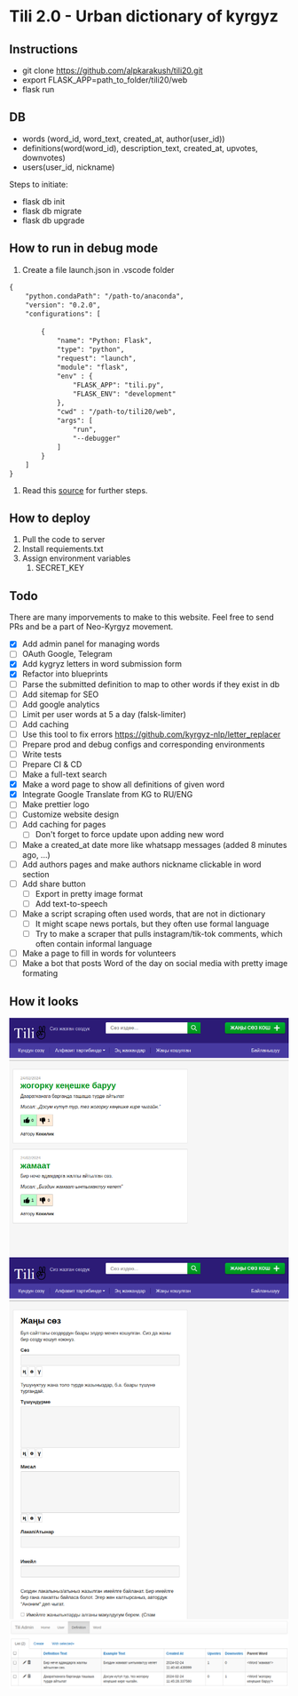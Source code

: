 # Tili 2.0 - Urban dictionary of kyrgyz

## Instructions

- git clone https://github.com/alpkarakush/tili20.git
- export FLASK_APP=path_to_folder/tili20/web
- flask run

## DB

- words (word_id, word_text, created_at, author(user_id))
- definitions(word(word_id), description_text, created_at, upvotes, downvotes)
- users(user_id, nickname)

Steps to initiate:

- flask db init
- flask db migrate
- flask db upgrade

## How to run in debug mode

1. Create a file launch.json in .vscode folder

  ```
  {
      "python.condaPath": "/path-to/anaconda",
      "version": "0.2.0",
      "configurations": [

          {
              "name": "Python: Flask",
              "type": "python",
              "request": "launch",
              "module": "flask",
              "env" : {
                  "FLASK_APP": "tili.py",
                  "FLASK_ENV": "development"
              },
              "cwd" : "/path-to/tili20/web",
              "args": [
                  "run",
                  "--debugger"
              ]
          }
      ]
  }
  ```

1. Read this [source](https://code.visualstudio.com/docs/python/tutorial-flask#:~:text=Select%20the%20link%20and%20VS,object%20within%20the%20configuration%20array.) for further steps.

## How to deploy

1. Pull the code to server
2. Install requiements.txt
3. Assign environment variables
   1. SECRET_KEY

## Todo

There are many imporvements to make to this website. Feel free to send PRs and be a part of Neo-Kyrgyz movement.

- [x] Add admin panel for managing words
- [ ] OAuth Google, Telegram
- [x] Add kygryz letters in word submission form
- [x] Refactor into blueprints
- [ ] Parse the submitted definition to map to other words if they exist in db
- [ ] Add sitemap for SEO
- [ ] Add google analytics
- [ ] Limit per user words at 5 a day (falsk-limiter)
- [ ] Add caching
- [ ] Use this tool to fix errors https://github.com/kyrgyz-nlp/letter_replacer
- [ ] Prepare prod and debug configs and corresponding environments
- [ ] Write tests
- [ ] Prepare CI & CD
- [ ] Make a full-text search
- [x] Make a word page to show all definitions of given word
- [x] Integrate Google Translate from KG to RU/ENG
- [ ] Make prettier logo
- [ ] Customize website design
- [ ] Add caching for pages
  - [ ] Don't forget to force update upon adding new word
- [ ] Make a created_at date more like whatsapp messages (added 8 minutes ago, ...)
- [ ] Add authors pages and make authors nickname clickable in word section
- [ ] Add share button
  - [ ] Export in pretty image format
  - [ ] Add text-to-speech
- [ ] Make a script scraping often used words, that are not in dictionary
  - [ ] It might scape news portals, but they often use formal language
  - [ ] Try to make a scraper that pulls instagram/tik-tok comments, which often contain informal language
- [ ] Make a page to fill in words for volunteers
- [ ] Make a bot that posts Word of the day on social media with pretty image formating
  
## How it looks

![Index Page](readme_static/index.png "Index Page")
![Add word page](readme_static/add_word_page.png "Add word page")
![Admin panel](readme_static/admin_panel.png "Admin panel")
